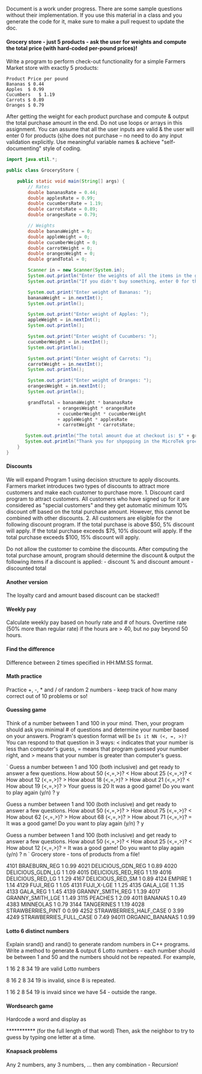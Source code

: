 Document is a work under progress. There are some sample questions without their implementation. If you use this material in a class and you generate the code for it, make sure to make a pull request to update the doc.


#### Grocery store - just 5 products - ask the user for weights and compute the total price (with hard-coded per-pound prices)!
Write a program to perform check-out functionality for a simple Farmers Market store with exactly 5 products:

	Product	Price per pound
	Bananas	$ 0.44
	Apples	$ 0.99
	Cucumbers	$ 1.19
	Carrots	$ 0.89
	Oranges	$ 0.79

After getting the weight for each product purchase and compute & output the total purchase amount in the end. Do not use loops or arrays in this assignment. You can assume that all the user inputs are valid & the user will enter 0 for products (s)he does not purchase – no need to do any input validation explicitly. Use meaningful variable names & achieve "self-documenting" style of coding.
```java
import java.util.*;

public class GroceryStore {

    public static void main(String[] args) {
        // Rates
        double bananasRate = 0.44;
        double applesRate = 0.99;
        double cucumbersRate = 1.19;
        double carrotsRate = 0.89;
        double orangesRate = 0.79;

        // Weights
        double bananaWeight = 0;
        double appleWeight = 0;
        double cucumberWeight = 0;
        double carrotWeight = 0;
        double orangesWeight = 0;
        double grandTotal = 0;

        Scanner in = new Scanner(System.in);
        System.out.println("Enter the weights of all the items in the grocery store that you purchased!");
        System.out.println("If you didn't buy something, enter 0 for that item.");

        System.out.print("Enter weight of Bananas: ");
        bananaWeight = in.nextInt();
        System.out.println();

        System.out.print("Enter weight of Apples: ");
        appleWeight = in.nextInt();
        System.out.println();

        System.out.print("Enter weight of Cucumbers: ");
        cucumberWeight = in.nextInt();
        System.out.println();

        System.out.print("Enter weight of Carrots: ");
        carrotWeight = in.nextInt();
        System.out.println();

        System.out.print("Enter weight of Oranges: ");
        orangesWeight = in.nextInt();
        System.out.println();

        grandTotal = bananaWeight * bananasRate
                   + orangesWeight * orangesRate
                   + cucumberWeight * cucumberWeight
                   + appleWeight * applesRate
                   + carrotWeight * carrotsRate;

       System.out.println("The total amount due at checkout is: $" + grandTotal);
       System.out.println("Thank you for shpopping in the MicroTek grocery store!")
    }
}

```
#### Discounts
We will expand Program 1 using decision structure to apply discounts. Farmers market introduces two types of discounts to attract more customers and make each customer to purchase more.
	1.  Discount card program to attract customers. All customers who have signed up for it are considered as "special customers" and they get automatic minimum 10% discount off based on the total purchase amount. However, this cannot be combined with other discounts.
	2. All customers are eligible for the following discount program. If the total purchase is above $50, 5% discount will apply. If the total purchase exceeds $75, 10% discount will apply. If the total purchase exceeds $100, 15% discount will apply.

Do not allow the customer to combine the discounts. After computing the total purchase amount, program should determine the discount & output the following items if a discount is applied:
	- discount % and discount amount
	- discounted total

#### Another version
The loyalty card and amount based discount can be stacked!!

#### Weekly pay
Calculate weekly pay based on hourly rate and # of hours.
Overtime rate (50% more than regular rate) if the hours are > 40, but no pay beyond 50 hours.

#### Find the difference
Difference between 2 times specified in HH:MM:SS format.

#### Math practice
Practice +, -, * and / of random 2 numbers - keep track of how many correct out of 10 problems or so!

#### Guessing game
Think of a number between 1 and 100 in your mind. Then, your program should ask you minimal # of questions and determine your number based on your answers.
Program's question format will be
`Is it NN (<, =, >)?`
You can respond to that question in 3 ways: < indicates that your number is less than computer's guess, = means that program guessed your number right, and > means that your number  is greater than computer's guess.

` Guess a number between 1 and 100 (both inclusive)
and get ready to answer a few questions.
How about 50 (<,=,>)? <
How about 25 (<,=,>)? <
How about 12 (<,=,>)? >
How about 18 (<,=,>)? >
How about 21 (<,=,>)? <
How about 19 (<,=,>)? >
Your guess is 20
It was a good game!
Do you want to play again (y/n) ? y

Guess a number between 1 and 100 (both inclusive)
and get ready to answer a few questions.
How about 50 (<,=,>)? >
How about 75 (<,=,>)? <
How about 62 (<,=,>)? >
How about 68 (<,=,>)? >
How about 71 (<,=,>)? =
It was a good game!
Do you want to play again (y/n) ? y

Guess a number between 1 and 100 (both inclusive)
and get ready to answer a few questions.
How about 50 (<,=,>)? <
How about 25 (<,=,>)? <
How about 12 (<,=,>)? =
It was a good game!
Do you want to play again (y/n) ? n
`
Grocery store - tons of products from a file!

4101 BRAEBURN_REG      1 0.99
4021 DELICIOUS_GDN_REG 1 0.89
4020 DELICIOUS_GLDN_LG 1 1.09
4015 DELICIOUS_RED_REG 1 1.19
4016 DELICIOUS_RED_LG  1 1.29
4167 DELICIOUS_RED_SM  1 0.89
4124 EMPIRE 1 1.14
4129 FUJI_REG 1 1.05
4131 FUJI_X-LGE 1 1.25
4135 GALA_LGE 1 1.35
4133 GALA_REG 1 1.45
4139 GRANNY_SMITH_REG 1 1.39
4017 GRANNY_SMITH_LGE 1 1.49
3115 PEACHES 1 2.09
4011 BANANAS 1 0.49
4383 MINNEOLAS 1 0.79
3144 TANGERINES 1 1.19
4028 STRAWBERRIES_PINT 0 0.99
4252 STRAWBERRIES_HALF_CASE 0 3.99
4249 STRAWBERRIES_FULL_CASE 0 7.49
94011 ORGANIC_BANANAS 1 0.99

#### Lotto 6 distinct numbers
Explain srand() and rand() to generate random numbers in C++ programs. Write a method to generate & output 6 Lotto numbers - each number should be between 1 and 50 and the numbers should not be repeated. For example,

1 16 2 8 34 19 are valid Lotto numbers

8 16 2 8 34 19 is invalid, since 8 is repeated.

1 16 2 8 54 19 is invaid since we have 54 - outside the range.


#### Wordsearch game
Hardcode a word and display as

*********** (for the full length of that word)
Then, ask the neighbor to try to guess by typing one letter at a time.

#### Knapsack problems
Any 2 numbers, any 3 numbers, …
then any combination - Recursion!
